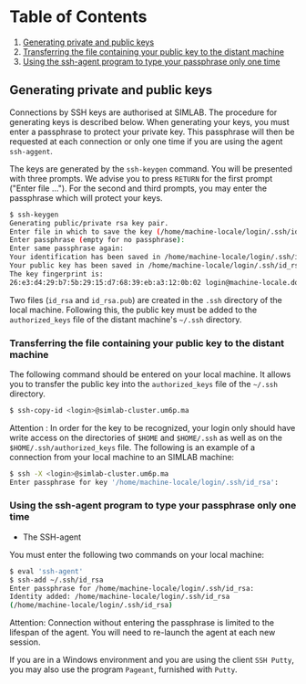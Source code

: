 # Table of Contents
1. [Generating private and public keys](#gen)
2. [Transferring the file containing your public key to the distant machine](#transfert)
3. [Using the ssh-agent program to type your passphrase only one time](#use)

## Generating private and public keys <a name="gen"></a>

Connections by SSH keys are authorised at SIMLAB. The procedure for generating keys is described below. When generating your keys, 
you must enter a passphrase to protect your private key. This passphrase will then be requested at each connection or only one time if you 
are using the agent `ssh-aggent`.

The keys are generated by the `ssh-keygen` command. You will be presented with three prompts. We advise you to press `RETURN` for the first prompt 
("Enter file …"). For the second and third prompts, you may enter the passphrase which will protect your keys.

```sh
$ ssh-keygen
Generating public/private rsa key pair.
Enter file in which to save the key (/home/machine-locale/login/.ssh/id_rsa):
Enter passphrase (empty for no passphrase):
Enter same passphrase again:
Your identification has been saved in /home/machine-locale/login/.ssh/id_rsa.
Your public key has been saved in /home/machine-locale/login/.ssh/id_rsa.pub.
The key fingerprint is:
26:e3:d4:29:b7:5b:29:15:d7:68:39:eb:a3:12:0b:02 login@machine-locale.domaine.fr
```

Two files (`id_rsa` and `id_rsa.pub`) are created in the `.ssh` directory of the local machine. Following this, the public key must be added to 
the `authorized_keys` file of the distant machine's `~/.ssh` directory.

### Transferring the file containing your public key to the distant machine <a name="transfert"></a>

The following command should be entered on your local machine. It allows you to transfer the public key into the `authorized_keys` file of the `~/.ssh` directory.
```sh
$ ssh-copy-id <login>@simlab-cluster.um6p.ma 
```

Attention : In order for the key to be recognized, your login only should have write access on the directories of `$HOME` and `$HOME/.ssh` as well as on the 
`$HOME/.ssh/authorized_keys` file. The following is an example of a connection from your local machine to an SIMLAB machine:

```sh
$ ssh -X <login>@simlab-cluster.um6p.ma
Enter passphrase for key '/home/machine-locale/login/.ssh/id_rsa':
```

### Using the ssh-agent program to type your passphrase only one time <a name="use"></a>

- The SSH-agent

You must enter the following two commands on your local machine:

```sh
$ eval 'ssh-agent'
$ ssh-add ~/.ssh/id_rsa
Enter passphrase for /home/machine-locale/login/.ssh/id_rsa:
Identity added: /home/machine-locale/login/.ssh/id_rsa
(/home/machine-locale/login/.ssh/id_rsa)
```

Attention: Connection without entering the passphrase is limited to the lifespan of the agent. You will need to re-launch the agent at each new session.

If you are in a Windows environment and you are using the client `SSH Putty`, you may also use the program `Pageant`, furnished with `Putty`.

